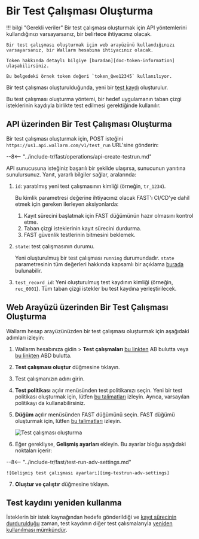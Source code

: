 [img-test-run-creation]:            ../../images/fast/operations/common/create-testrun/test-run-create.png
[img-testrun-adv-settings]:         ../../images/fast/operations/common/create-testrun/test-run-settings.png

[doc-token-information]:    internals.md#token
[doc-state-description]:    check-testrun-status.md
[doc-copying-testrun]:      copy-testrun.md
[doc-testrecord]:           internals.md#test-record

[link-stopping-recording-chapter]:  stop-recording.md
[link-create-policy]:               test-policy/general.md
[link-create-node]:                 create-node.md
[doc-inactivity-timeout]:           internals.md#test-run

#   Bir Test Çalışması Oluşturma

!!! bilgi "Gerekli veriler"
    Bir test çalışması oluşturmak için API yöntemlerini kullandığınızı varsayarsanız, bir belirtece ihtiyacınız olacak.
    
    Bir test çalışması oluşturmak için web arayüzünü kullandığınızı varsayarsanız, bir Wallarm hesabına ihtiyacınız olacak.
    
    Token hakkında detaylı bilgiye [buradan][doc-token-information] ulaşabilirsiniz.
    
    Bu belgedeki örnek token değeri `token_Qwe12345` kullanılıyor.

Bir test çalışması oluşturulduğunda, yeni bir [test kaydı][doc-testrecord] oluşturulur.

Bu test çalışması oluşturma yöntemi, bir hedef uygulamanın taban çizgi isteklerinin kaydıyla birlikte test edilmesi gerektiğinde kullanılır.

## API üzerinden Bir Test Çalışması Oluşturma

Bir test çalışması oluşturmak için, POST isteğini `https://us1.api.wallarm.com/v1/test_run` URL'sine gönderin:

--8<-- "../include-tr/fast/operations/api-create-testrun.md"

API sunucusuna isteğiniz başarılı bir şekilde ulaşırsa, sunucunun yanıtına sunulursunuz. Yanıt, yararlı bilgiler sağlar, aralarında:

1.  `id`: yaratılmış yeni test çalışmasının kimliği (örneğin, `tr_1234`).
    
    Bu kimlik parametresi değerine ihtiyacınız olacak FAST'ı CI/CD'ye dahil etmek için gereken ilerleyen aksiyonlarda:
    
    1.  Kayıt sürecini başlatmak için FAST düğümünün hazır olmasını kontrol etme.  
    2.  Taban çizgi isteklerinin kayıt sürecini durdurma.
    3.  FAST güvenlik testlerinin bitmesini beklemek.
    
2.  `state`: test çalışmasının durumu.
    
    Yeni oluşturulmuş bir test çalışması `running` durumundadır.
    `state` parametresinin tüm değerleri hakkında kapsamlı bir açıklama [burada][doc-state-description] bulunabilir.
    
3.  `test_record_id`: Yeni oluşturulmuş test kaydının kimliği (örneğin, `rec_0001`). Tüm taban çizgi istekler bu test kaydına yerleştirilecek.    

##  Web Arayüzü üzerinden Bir Test Çalışması Oluşturma
      
Wallarm hesap arayüzünüzden bir test çalışması oluşturmak için aşağıdaki adımları izleyin:

1. Wallarm hesabınıza gidin > **Test çalışmaları** [bu linkten](https://my.wallarm.com/testing/testruns) AB bulutta veya [bu linkten](https://us1.my.wallarm.com/testing/testruns) ABD bulutta.

2. **Test çalışması oluştur** düğmesine tıklayın.

3. Test çalışmanızın adını girin.

4. **Test politikası** açılır menüsünden test politikanızı seçin. Yeni bir test politikası oluşturmak için, lütfen [bu talimatları][link-create-policy] izleyin. Ayrıca, varsayılan politikayı da kullanabilirsiniz.

5. **Düğüm** açılır menüsünden FAST düğümünü seçin. FAST düğümü oluşturmak için, lütfen [bu talimatları][link-create-node] izleyin.

    ![Test çalışması oluşturma][img-test-run-creation]

6. Eğer gerekliyse, **Gelişmiş ayarları** ekleyin. Bu ayarlar bloğu aşağıdaki noktaları içerir:

--8<-- "../include-tr/fast/test-run-adv-settings.md"

    ![Gelişmiş test çalışması ayarları][img-testrun-adv-settings]

7. **Oluştur ve çalıştır** düğmesine tıklayın.

## Test kaydını yeniden kullanma

İsteklerin bir istek kaynağından hedefe gönderildiği ve [kayıt sürecinin durdurulduğu][link-stopping-recording-chapter] zaman, test kaydının diğer test çalısmalarıyla [yeniden kullanılması mümkündür][doc-copying-testrun].